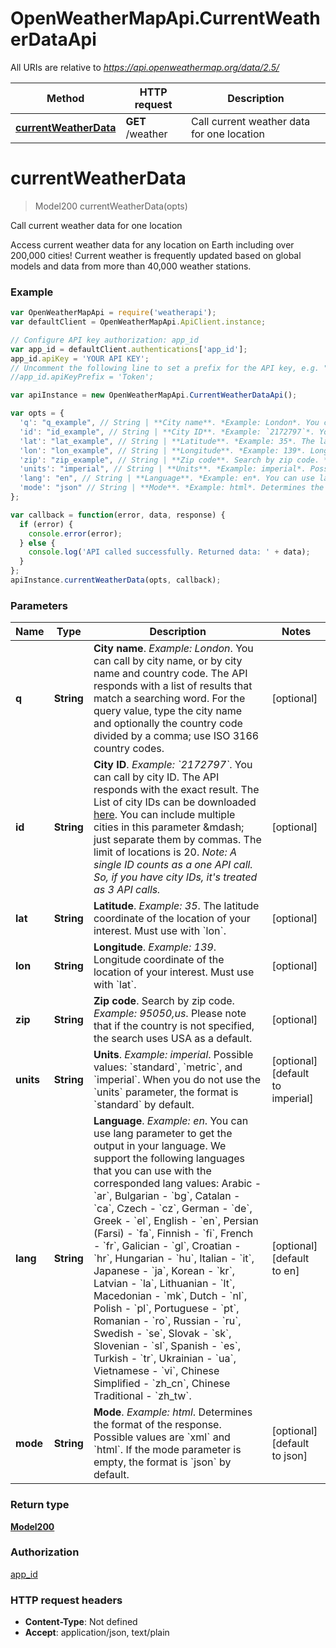 # OpenWeatherMapApi.CurrentWeatherDataApi

All URIs are relative to *https://api.openweathermap.org/data/2.5/*

Method | HTTP request | Description
------------- | ------------- | -------------
[**currentWeatherData**](CurrentWeatherDataApi.md#currentWeatherData) | **GET** /weather | Call current weather data for one location


<a name="currentWeatherData"></a>
# **currentWeatherData**
> Model200 currentWeatherData(opts)

Call current weather data for one location

Access current weather data for any location on Earth including over 200,000 cities! Current weather is frequently updated based on global models and data from more than 40,000 weather stations.

### Example
```javascript
var OpenWeatherMapApi = require('weatherapi');
var defaultClient = OpenWeatherMapApi.ApiClient.instance;

// Configure API key authorization: app_id
var app_id = defaultClient.authentications['app_id'];
app_id.apiKey = 'YOUR API KEY';
// Uncomment the following line to set a prefix for the API key, e.g. "Token" (defaults to null)
//app_id.apiKeyPrefix = 'Token';

var apiInstance = new OpenWeatherMapApi.CurrentWeatherDataApi();

var opts = { 
  'q': "q_example", // String | **City name**. *Example: London*. You can call by city name, or by city name and country code. The API responds with a list of results that match a searching word. For the query value, type the city name and optionally the country code divided by a comma; use ISO 3166 country codes.
  'id': "id_example", // String | **City ID**. *Example: `2172797`*. You can call by city ID. The API responds with the exact result. The List of city IDs can be downloaded [here](http://bulk.openweathermap.org/sample/). You can include multiple cities in this parameter &mdash; just separate them by commas. The limit of locations is 20. *Note: A single ID counts as a one API call. So, if you have city IDs, it's treated as 3 API calls.*
  'lat': "lat_example", // String | **Latitude**. *Example: 35*. The latitude coordinate of the location of your interest. Must use with `lon`.
  'lon': "lon_example", // String | **Longitude**. *Example: 139*. Longitude coordinate of the location of your interest. Must use with `lat`.
  'zip': "zip_example", // String | **Zip code**. Search by zip code. *Example: 95050,us*. Please note that if the country is not specified, the search uses USA as a default.
  'units': "imperial", // String | **Units**. *Example: imperial*. Possible values: `standard`, `metric`, and `imperial`. When you do not use the `units` parameter, the format is `standard` by default.
  'lang': "en", // String | **Language**. *Example: en*. You can use lang parameter to get the output in your language. We support the following languages that you can use with the corresponded lang values: Arabic - `ar`, Bulgarian - `bg`, Catalan - `ca`, Czech - `cz`, German - `de`, Greek - `el`, English - `en`, Persian (Farsi) - `fa`, Finnish - `fi`, French - `fr`, Galician - `gl`, Croatian - `hr`, Hungarian - `hu`, Italian - `it`, Japanese - `ja`, Korean - `kr`, Latvian - `la`, Lithuanian - `lt`, Macedonian - `mk`, Dutch - `nl`, Polish - `pl`, Portuguese - `pt`, Romanian - `ro`, Russian - `ru`, Swedish - `se`, Slovak - `sk`, Slovenian - `sl`, Spanish - `es`, Turkish - `tr`, Ukrainian - `ua`, Vietnamese - `vi`, Chinese Simplified - `zh_cn`, Chinese Traditional - `zh_tw`.
  'mode': "json" // String | **Mode**. *Example: html*. Determines the format of the response. Possible values are `xml` and `html`. If the mode parameter is empty, the format is `json` by default.
};

var callback = function(error, data, response) {
  if (error) {
    console.error(error);
  } else {
    console.log('API called successfully. Returned data: ' + data);
  }
};
apiInstance.currentWeatherData(opts, callback);
```

### Parameters

Name | Type | Description  | Notes
------------- | ------------- | ------------- | -------------
 **q** | **String**| **City name**. *Example: London*. You can call by city name, or by city name and country code. The API responds with a list of results that match a searching word. For the query value, type the city name and optionally the country code divided by a comma; use ISO 3166 country codes. | [optional] 
 **id** | **String**| **City ID**. *Example: &#x60;2172797&#x60;*. You can call by city ID. The API responds with the exact result. The List of city IDs can be downloaded [here](http://bulk.openweathermap.org/sample/). You can include multiple cities in this parameter &amp;mdash; just separate them by commas. The limit of locations is 20. *Note: A single ID counts as a one API call. So, if you have city IDs, it&#39;s treated as 3 API calls.* | [optional] 
 **lat** | **String**| **Latitude**. *Example: 35*. The latitude coordinate of the location of your interest. Must use with &#x60;lon&#x60;. | [optional] 
 **lon** | **String**| **Longitude**. *Example: 139*. Longitude coordinate of the location of your interest. Must use with &#x60;lat&#x60;. | [optional] 
 **zip** | **String**| **Zip code**. Search by zip code. *Example: 95050,us*. Please note that if the country is not specified, the search uses USA as a default. | [optional] 
 **units** | **String**| **Units**. *Example: imperial*. Possible values: &#x60;standard&#x60;, &#x60;metric&#x60;, and &#x60;imperial&#x60;. When you do not use the &#x60;units&#x60; parameter, the format is &#x60;standard&#x60; by default. | [optional] [default to imperial]
 **lang** | **String**| **Language**. *Example: en*. You can use lang parameter to get the output in your language. We support the following languages that you can use with the corresponded lang values: Arabic - &#x60;ar&#x60;, Bulgarian - &#x60;bg&#x60;, Catalan - &#x60;ca&#x60;, Czech - &#x60;cz&#x60;, German - &#x60;de&#x60;, Greek - &#x60;el&#x60;, English - &#x60;en&#x60;, Persian (Farsi) - &#x60;fa&#x60;, Finnish - &#x60;fi&#x60;, French - &#x60;fr&#x60;, Galician - &#x60;gl&#x60;, Croatian - &#x60;hr&#x60;, Hungarian - &#x60;hu&#x60;, Italian - &#x60;it&#x60;, Japanese - &#x60;ja&#x60;, Korean - &#x60;kr&#x60;, Latvian - &#x60;la&#x60;, Lithuanian - &#x60;lt&#x60;, Macedonian - &#x60;mk&#x60;, Dutch - &#x60;nl&#x60;, Polish - &#x60;pl&#x60;, Portuguese - &#x60;pt&#x60;, Romanian - &#x60;ro&#x60;, Russian - &#x60;ru&#x60;, Swedish - &#x60;se&#x60;, Slovak - &#x60;sk&#x60;, Slovenian - &#x60;sl&#x60;, Spanish - &#x60;es&#x60;, Turkish - &#x60;tr&#x60;, Ukrainian - &#x60;ua&#x60;, Vietnamese - &#x60;vi&#x60;, Chinese Simplified - &#x60;zh_cn&#x60;, Chinese Traditional - &#x60;zh_tw&#x60;. | [optional] [default to en]
 **mode** | **String**| **Mode**. *Example: html*. Determines the format of the response. Possible values are &#x60;xml&#x60; and &#x60;html&#x60;. If the mode parameter is empty, the format is &#x60;json&#x60; by default. | [optional] [default to json]

### Return type

[**Model200**](Model200.md)

### Authorization

[app_id](../README.md#app_id)

### HTTP request headers

 - **Content-Type**: Not defined
 - **Accept**: application/json, text/plain

